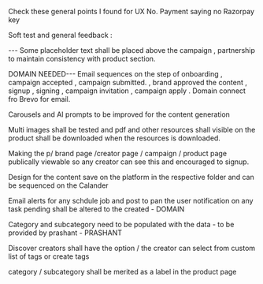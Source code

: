 Check these general points I found for UX No. Payment saying no Razorpay key 



Soft test and general feedback : 


--- Some placeholder text shall be placed above the campaign , partnership  to maintain consistency  with product section. 

DOMAIN NEEDED--- Email sequences on the step of onboarding , campaign accepted , campaign submitted. , brand approved the content , signup , signing , campaign invitation , campaign apply . Domain connect fro Brevo for email. 


Carousels and AI prompts to be improved for the content generation

Multi images shall be tested and pdf and other resources shall visible on the product shall be downloaded when the resources is downloaded. 

Making the p/ brand page /creator page / campaign / product page publically viewable so any creator can see this and encouraged to signup. 

Design for the content save on the platform in the respective folder and can be sequenced on the Calander  


Email alerts for any schdule job and post to pan the user notification on any task pending shall be altered to the created  - DOMAIN

Category and subcategory need to be populated with the data - to be provided by prashant  - PRASHANT

Discover creators shall have the option / the creator can select from custom list of tags or create tags 

category / subcategory shall be merited as a label in the product page 
